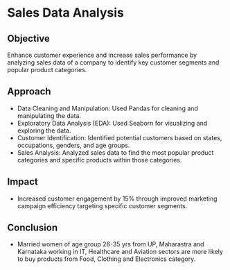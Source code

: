 # Sales Data Analysis 

## Objective
Enhance customer experience and increase sales performance by analyzing sales data of a company to identify key customer segments and popular product categories.

## Approach
- Data Cleaning and Manipulation: Used Pandas for cleaning and manipulating the data.
- Exploratory Data Analysis (EDA): Used Seaborn for visualizing and exploring the data.
- Customer Identification: Identified potential customers based on states, occupations, genders, and age groups.
- Sales Analysis: Analyzed sales data to find the most popular product categories and specific products within those categories.
## Impact
- Increased customer engagement by 15% through improved marketing campaign efficiency targeting specific customer segments.
## Conclusion
- Married women of age group 26-35 yrs from UP, Maharastra and Karnataka working in IT, Healthcare and Aviation sectors are more likely to buy products from Food, Clothing and Electronics category.

